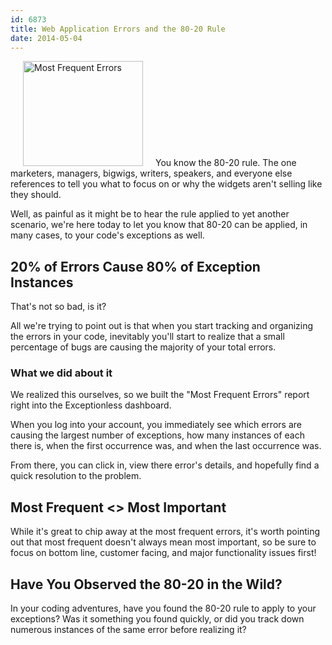 ```yaml
---
id: 6873
title: Web Application Errors and the 80-20 Rule
date: 2014-05-04
---
```

[<img loading="lazy" class="alignright  wp-image-146" style="margin-left: 20px; margin-right: 20px;" alt="Most Frequent Errors" src="/assets/img/news/most-frequent-300x262.png" width="192" height="168" data-id="146" srcset="/assets/most-frequent-300x262.png 300w, /assets/most-frequent.png 715w" sizes="(max-width: 192px) 100vw, 192px" />](/assets/most-frequent.png)You know the 80-20 rule. The one marketers, managers, bigwigs, writers, speakers, and everyone else references to tell you what to focus on or why the widgets aren't selling like they should.

Well, as painful as it might be to hear the rule applied to yet another scenario, we're here today to let you know that 80-20 can be applied, in many cases, to your code's exceptions as well. <!--more-->

## 20% of Errors Cause 80% of Exception Instances

That's not so bad, is it?

All we're trying to point out is that when you start tracking and organizing the errors in your code, inevitably you'll start to realize that a small percentage of bugs are causing the majority of your total errors.

### What we did about it

We realized this ourselves, so we built the "Most Frequent Errors" report right into the Exceptionless dashboard.

When you log into your account, you immediately see which errors are causing the largest number of exceptions, how many instances of each there is, when the first occurrence was, and when the last occurrence was.

From there, you can click in, view there error's details, and hopefully find a quick resolution to the problem.

## Most Frequent <> Most Important

While it's great to chip away at the most frequent errors, it's worth pointing out that most frequent doesn't always mean most important, so be sure to focus on bottom line, customer facing, and major functionality issues first!

## Have You Observed the 80-20 in the Wild?

In your coding adventures, have you found the 80-20 rule to apply to your exceptions? Was it something you found quickly, or did you track down numerous instances of the same error before realizing it?
